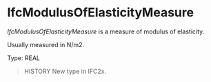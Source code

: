 # IfcModulusOfElasticityMeasure

_IfcModulusOfElasticityMeasure_ is a measure of modulus of elasticity.<!-- end of definition -->

Usually measured in N/m2.

Type: REAL

> HISTORY New type in IFC2x.

